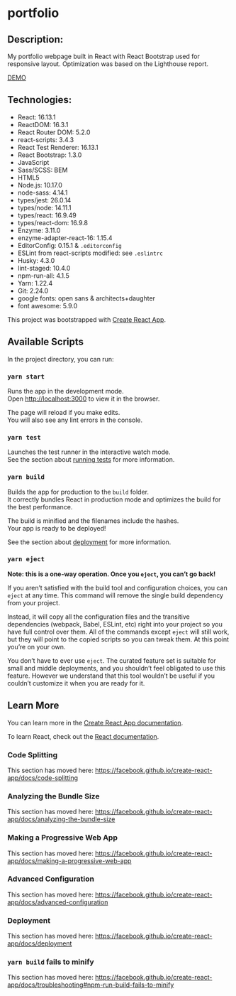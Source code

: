# portfolio

## Description:
My portfolio webpage built in React with React Bootstrap used for responsive layout. Optimization was based on the Lighthouse report.

[DEMO](https://wiemon.github.io/portfolio/)

## Technologies:
- React: 16.13.1
- ReactDOM: 16.3.1
- React Router DOM: 5.2.0
- react-scripts: 3.4.3
- React Test Renderer: 16.13.1
- React Bootstrap: 1.3.0
- JavaScript
- Sass/SCSS: BEM
- HTML5
- Node.js: 10.17.0
- node-sass: 4.14.1
- types/jest: 26.0.14
- types/node: 14.11.1
- types/react: 16.9.49
- types/react-dom: 16.9.8
- Enzyme: 3.11.0
- enzyme-adapter-react-16: 1.15.4
- EditorConfig: 0.15.1 & `.editorconfig`
- ESLint from react-scripts modified: see `.eslintrc`
- Husky: 4.3.0
- lint-staged: 10.4.0
- npm-run-all: 4.1.5
- Yarn: 1.22.4
- Git: 2.24.0
- google fonts: open sans & architects+daughter
- font awesome: 5.9.0


This project was bootstrapped with [Create React App](https://github.com/facebook/create-react-app).

## Available Scripts

In the project directory, you can run:

### `yarn start`

Runs the app in the development mode.<br />
Open [http://localhost:3000](http://localhost:3000) to view it in the browser.

The page will reload if you make edits.<br />
You will also see any lint errors in the console.

### `yarn test`

Launches the test runner in the interactive watch mode.<br />
See the section about [running tests](https://facebook.github.io/create-react-app/docs/running-tests) for more information.

### `yarn build`

Builds the app for production to the `build` folder.<br />
It correctly bundles React in production mode and optimizes the build for the best performance.

The build is minified and the filenames include the hashes.<br />
Your app is ready to be deployed!

See the section about [deployment](https://facebook.github.io/create-react-app/docs/deployment) for more information.

### `yarn eject`

**Note: this is a one-way operation. Once you `eject`, you can’t go back!**

If you aren’t satisfied with the build tool and configuration choices, you can `eject` at any time. This command will remove the single build dependency from your project.

Instead, it will copy all the configuration files and the transitive dependencies (webpack, Babel, ESLint, etc) right into your project so you have full control over them. All of the commands except `eject` will still work, but they will point to the copied scripts so you can tweak them. At this point you’re on your own.

You don’t have to ever use `eject`. The curated feature set is suitable for small and middle deployments, and you shouldn’t feel obligated to use this feature. However we understand that this tool wouldn’t be useful if you couldn’t customize it when you are ready for it.

## Learn More

You can learn more in the [Create React App documentation](https://facebook.github.io/create-react-app/docs/getting-started).

To learn React, check out the [React documentation](https://reactjs.org/).

### Code Splitting

This section has moved here: https://facebook.github.io/create-react-app/docs/code-splitting

### Analyzing the Bundle Size

This section has moved here: https://facebook.github.io/create-react-app/docs/analyzing-the-bundle-size

### Making a Progressive Web App

This section has moved here: https://facebook.github.io/create-react-app/docs/making-a-progressive-web-app

### Advanced Configuration

This section has moved here: https://facebook.github.io/create-react-app/docs/advanced-configuration

### Deployment

This section has moved here: https://facebook.github.io/create-react-app/docs/deployment

### `yarn build` fails to minify

This section has moved here: https://facebook.github.io/create-react-app/docs/troubleshooting#npm-run-build-fails-to-minify
